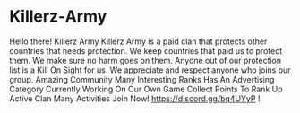 # Killerz-Army
Hello there!   Killerz Army  Killerz Army is a paid clan that protects other countries that needs protection. We keep countries that paid us to protect them. We make sure no harm goes on them. Anyone out of our protection list is a Kill On Sight for us. We appreciate and respect anyone who joins our group.   Amazing Community Many Interesting Ranks Has An Advertising Category Currently Working On Our Own Game Collect Points To Rank Up Active Clan Many Activities   Join Now!  https://discord.gg/bq4UYyP !
